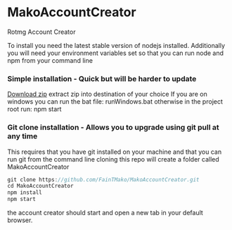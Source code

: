 # MakoAccountCreator
Rotmg Account Creator

To install you need the latest stable version of nodejs installed.
Additionally you will need your environment variables set so that you can run node and npm from your command line

### Simple installation - Quick but will be harder to update
[Download zip](https://github.com/FainTMako/MakoAccountCreator/archive/master.zip)
extract zip into destination of your choice
If you are on windows you can run the bat file: runWindows.bat
otherwise in the project root run:
npm start

### Git clone installation - Allows you to upgrade using git pull at any time
This requires that you have git installed on your machine and that you can run git from the command line
cloning this repo will create a folder called MakoAccountCreator
```javascript
git clone https://github.com/FainTMako/MakoAccountCreator.git
cd MakoAccountCreator
npm install
npm start
```
the account creator should start and open a new tab in your default browser.
